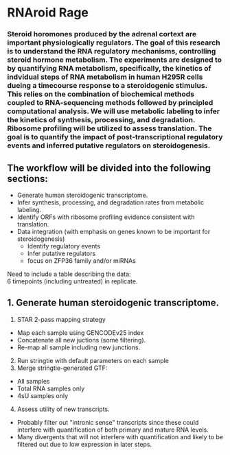 # RNAroid Rage

### Steroid horomones produced by the adrenal cortext are important physiologically regulators. The goal of this research is to understand the RNA regulatory mechanisms, controlling steroid hormone metabolism. The experiments are designed to by quantifying RNA metabolism, specifically, the kinetics of indvidual steps of RNA metabolism in human H295R cells dueing a timecourse response to a steroidogenic stimulus. This relies on the combination of biochemical methods coupled to RNA-sequencing methods followed by principled computational analysis. We will use metabolic labeling to infer the kinetics of synthesis, processing, and degradation. Ribosome profiling will be utilized to assess translation. **The goal is to quantify the impact of post-transcriptional regulatory events and inferred putative regulators on steroidogenesis.**

## The workflow will be divided into the following sections:  
+ Generate human steroidogenic transcriptome.  
+ Infer synthesis, processing, and degradation rates from metabolic labeling.  
+ Identify ORFs with ribosome profiling evidence consistent with translation.  
+ Data integration (with emphasis on genes known to be important for steroidogenesis)  
  + Identify regulatory events  
  + Infer putative regulators  
  + focus on ZFP36 family and/or miRNAs  


Need to include a table describing the data:  
6 timepoints (including untreated) in replicate.

## 1. Generate human steroidogenic transcriptome.
1. STAR 2-pass mapping strategy  
  + Map each sample using GENCODEv25 index  
  + Concatenate all new juctions (some filtering).  
  + Re-map all sample including new junctions.  
2. Run stringtie with default parameters on each sample
3. Merge stringtie-generated GTF:
  + All samples
  + Total RNA samples only
  + 4sU samples only
4. Assess utility of new transcripts.
  + Probably filter out "intronic sense" transcripts since these could interfere with quantification of both primary and mature RNA levels.
  + Many divergents that will not interfere with quantification and likely to be filtered out due to low expression in later steps.

